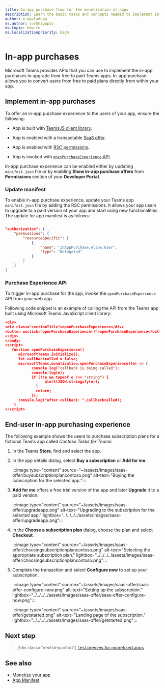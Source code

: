 ```yaml
---
title: In-app purchase flow for the monetization of apps
description: Learn the basic tasks and concepts needed to implement in-app purchases and trial functionality in teams apps.
author: v-npaladugu
ms.author: surbhigupta
ms.topic: how-to
ms.localizationpriority: high 
---
```


# In-app purchases

Microsoft Teams provides APIs that you can use to implement the in-app purchases to upgrade from free to paid Teams apps. In-app purchase allows you to convert users from free to paid plans directly from within your app.

## Implement in-app purchases

To offer an in-app purchase experience to the users of your app, ensure the following:

* App is built with [TeamsJS client library](https://github.com/OfficeDev/microsoft-teams-library-js).

* App is enabled with a transactable [SaaS offer](~/concepts/deploy-and-publish/appsource/prepare/include-saas-offer.md).

* App is enabled with [RSC permissions](#update-manifest).

* App is invoked with [`openPurchaseExperience` API](#purchase-experience-api).

In-app purchase experience can be enabled either by updating `manifest.json` file or by enabling **Show in-app purchase offers** from **Permissions** section of your **Developer Portal**.

### Update manifest

To enable in-app purchase experience, update your Teams app `manifest.json` file by adding the RSC permissions. It allows your app users to upgrade to a paid version of your app and start using new functionalities. The update for app manifest is as follows:

```json

"authorization": {
    "permissions": {
        "resourceSpecific": [
            {
                "name": "InAppPurchase.Allow.User",
                "type": "Delegated"
            }
        ]
    }
}
```

### Purchase Experience API

To trigger in-app purchase for the app, invoke the `openPurchaseExperience` API from your web app.

Following code snippet is an example of calling the API from the Teams app built using Microsoft Teams JavaScript client library:

```json
<div> 
<div class="sectionTitle">openPurchaseExperience</div>
<button onclick="openPurchaseExperience()">openPurchaseExperience</button>
</div>
</body>
<script>
   function openPurchaseExperience()
      microsoftTeams.initialize();
      let callbackcalled = false;
      microsoftTeams.monetization.openPurchaseExperience((e) => {
            console.log("callback is being called");
            console.log(e);
            if (!!e && typeof e !== "string") {
                  alert(JSON.stringify(e));
              }
              return;
            });
      console.log("after callback: ",callbackcalled);
    }
</script>
```

## End-user in-app purchasing experience

The following example shows the users to purchase subscription plans for a fictional Teams app called *Contoso Tasks for Teams*:

1. In the Teams **Store**, find and select the app.

1. In the app details dialog, select **Buy a subscription** or **Add for me**.

    :::image type="content" source="~/assets/images/saas-offer/buysubscriptionplancontoso.png" alt-text="Buying the subscription for the selected app.":::

1. **Add for me** offers a free trial version of the app and later **Upgrade** it to a paid version.

    :::image type="content" source="~/assets/images/saas-offer/upgradeapp.png" alt-text="Upgrading to the subscription for the selected app." lightbox="../../../../assets/images/saas-offer/upgradeapp.png":::

1. In the **Choose a subscription plan** dialog, choose the plan and select **Checkout**.

    :::image type="content" source="~/assets/images/saas-offer/choosingsubscriptionplancontoso.png" alt-text="Selecting the appropriate subscription plan." lightbox="../../../../assets/images/saas-offer/choosingsubscriptionplancontoso.png":::

1. Complete the transaction and select **Configure now** to set up your subscription.

    :::image type="content" source="~/assets/images/saas-offer/saas-offer-configure-now.png" alt-text="Setting up the subscription." lightbox="../../../../assets/images/saas-offer/saas-offer-configure-now.png":::

    :::image type="content" source="~/assets/images/saas-offer/getstarted.png" alt-text="Landing page of the subscription." lightbox="../../../../assets/images/saas-offer/getstarted.png":::

## Next step

> [!div class="nextstepaction"]
> [Test preview for monetized apps](~/concepts/deploy-and-publish/appsource/prepare/Test-preview-for-monetized-apps.md)

## See also

* [Monetize your app](monetize-overview.md)
* [App Manifest](../../../../resources/schema/manifest-schema-dev-preview.md)
